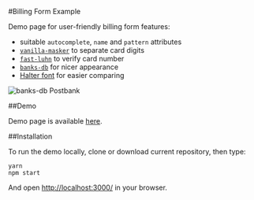 #Billing Form Example

Demo page for user-friendly billing form features:
- suitable `autocomplete`, `name` and `pattern` attributes
- [`vanilla-masker`](https://github.com/BankFacil/vanilla-masker) to separate card digits
- [`fast-luhn`](https://www.npmjs.com/package/fast-luhn) to verify card number
- [`banks-db`](https://github.com/ramoona/banks-db)  for nicer appearance
- [Halter font](http://www.dafont.com/halter.font?text=ssfrshgrsdeh) for easier comparing

![banks-db Postbank](https://raw.githubusercontent.com/gretchenfitze/billing-form/master/screenshots/repo-boa.png)

##Demo

Demo page is available [here](https://billing-form.herokuapp.com/).

##Installation

To run the demo locally, clone or download current repository, then type:
```
yarn
npm start
```
And open [http://localhost:3000/](http://localhost:3000/) in your browser.
